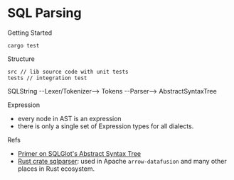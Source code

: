 # SQL Parsing

Getting Started
``` 
cargo test
```


Structure
``` 
src // lib source code with unit tests
tests // integration test
```

SQLString --Lexer/Tokenizer--> Tokens --Parser--> AbstractSyntaxTree

Expression
- every node in AST is an expression
- there is only a single set of Expression types for all dialects.


Refs
- [Primer on SQLGlot's Abstract Syntax Tree](https://github.com/tobymao/sqlglot/blob/main/posts/ast_primer.md)
- [Rust crate sqlparser](https://docs.rs/sqlparser/0.43.1/sqlparser/): used in Apache `arrow-datafusion` and many other places in Rust ecosystem.
